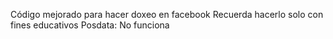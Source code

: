 Código mejorado para hacer doxeo en facebook
Recuerda hacerlo solo con fines educativos
Posdata: No funciona 
